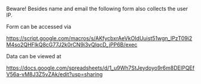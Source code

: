 Beware! Besides name and email the following form also collects the user IP.

Form can be accessed via

https://script.google.com/macros/s/AKfycbxrAeVkOIdUuist51wgn_IPzT09i2M4so2QHFlkQ8cG77J2k0rCN9i3vQlqcD_jPP6B/exec

Data can be viewed at

https://docs.google.com/spreadsheets/d/1_u9Wh7StJeydoyo9r6m8DEIPQEfV56a-vM8J3Z5vZAk/edit?usp=sharing
